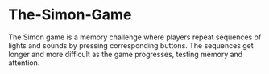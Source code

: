 # The-Simon-Game
The Simon game is a memory challenge where players repeat sequences of lights and sounds by pressing corresponding buttons. The sequences get longer and more difficult as the game progresses, testing memory and attention.
